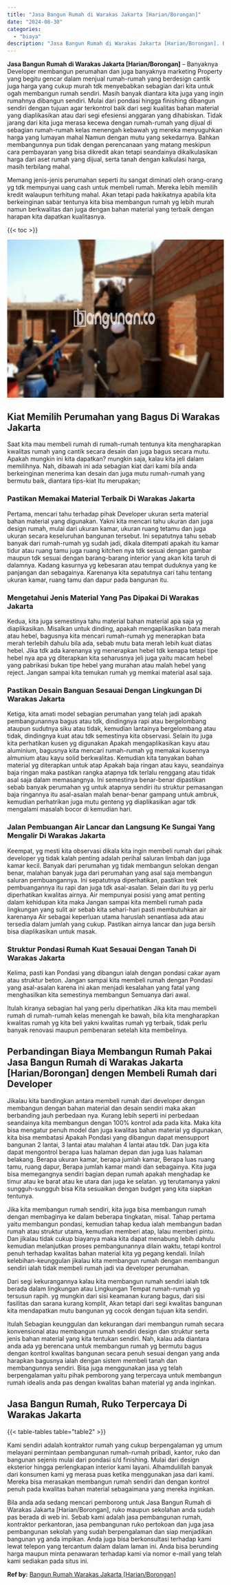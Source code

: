 ```yaml
---
title: "Jasa Bangun Rumah di Warakas Jakarta [Harian/Borongan]"
date: "2024-08-30"
categories: 
  - "biaya"
description: "Jasa Bangun Rumah di Warakas Jakarta [Harian/Borongan]. Bila anda ada sedang mencari pemborong untuk Jasa Bangun Rumah di Warakas Jakarta [Harian/Borongan]..."
---
```


**Jasa Bangun Rumah di Warakas Jakarta \[Harian/Borongan\]** – Banyaknya Developer membangun perumahan dan juga banyaknya marketing Property yang begitu gencar dalam menjual rumah-rumah yang berdesign cantik juga harga yang cukup murah tdk menyebabkan sebagian dari kita untuk ogah membangun rumah sendiri. Masih banyak diantara kita juga yang ingin rumahnya dibangun sendiri. Mulai dari pondasi hingga finishing dibangun sendiri dengan tujuan agar terkontrol baik dari segi kualitas bahan material yang diaplikasikan atau dari segi efesiensi anggaran yang dihabiskan. Tidak jarang dari kita juga merasa kecewa dengan rumah-rumah yang dijual di sebagian rumah-rumah kelas menengah kebawah yg mereka menyuguhkan harga yang lumayan mahal Namun dengan mutu yang sekedarnya. Bahkan membangunnya pun tidak dengan perencanaan yang matang meskipun cara pembayaran yang bisa dikredit akan tetapi seandainya dikalkulasikan harga dari aset rumah yang dijual, serta tanah dengan kalkulasi harga, masih terbilang mahal.

Memang jenis-jenis perumahan seperti itu sangat diminati oleh orang-orang yg tdk mempunyai uang cash untuk membeli rumah. Mereka lebih memilih kredit walaupun terhitung mahal. Akan tetapi pada hakikatnya apabila kita berkeinginan sabar tentunya kita bisa membangun rumah yg lebih murah namun berkwalitas dan juga dengan bahan material yang terbaik dengan harapan kita dapatkan kualitasnya.

{{< toc >}}

![Jasa Bangun Rumah di Warakas Jakarta [Harian/Borongan]](/images/borong-bangunan-36.png)

## Kiat Memilih Perumahan yang Bagus Di Warakas Jakarta

Saat kita mau membeli rumah di rumah-rumah tentunya kita mengharapkan kwalitas rumah yang cantik secara desain dan juga bagus secara mutu. Apakah mungkin ini kita dapatkan? mungkin saja, kalau kita jeli dalam memilihnya. Nah, dibawah ini ada sebagian kiat dari kami bila anda berkeinginan menerima kan desain dan juga mutu rumah-rumah yang bermutu baik, diantara tips-kiat Itu merupakan;

### Pastikan Memakai Material Terbaik Di Warakas Jakarta

Pertama, mencari tahu terhadap pihak Developer ukuran serta material bahan material yang digunakan. Yakni kita mencari tahu ukuran dan juga design rumah, mulai dari ukuran kamar, ukuran ruang tetamu dan juga ukuran secara keseluruhan bangunan tersebut. Ini sepatutnya tahu sebab banyak dari rumah-rumah yg sudah jadi, dikala ditempati apakah itu kamar tidur atau ruang tamu juga ruang kitchen nya tdk sesuai dengan gambar maupun tdk sesuai dengan barang-barang interior yang akan kita taruh di dalamnya. Kadang kasurnya yg kebesaran atau tempat duduknya yang ke panjangan dan sebagainya. Karenanya kita sepatutnya cari tahu tentang ukuran kamar, ruang tamu dan dapur pada bangunan itu.

### Mengetahui Jenis Material Yang Pas Dipakai Di Warakas Jakarta

Kedua, kita juga semestinya tahu material bahan material apa saja yg diaplikasikan. Misalkan untuk dinding, apakah mengaplikasikan bata merah atau hebel, bagusnya kita mencari rumah-rumah yg menerapkan bata merah terlebih dahulu bila ada, sebab mutu bata merah lebih kuat diatas hebel. Jika tdk ada karenanya yg menerapkan hebel tdk kenapa tetapi tipe hebel nya apa yg diterapkan kita seharusnya jeli juga yaitu macam hebel yang pabrikasi bukan tipe hebel yang murahan atau malah hebel yang reject. Jangan sampai kita temukan rumah yg memkai material asal saja.

### Pastikan Desain Banguan Sesauai Dengan Lingkungan Di Warakas Jakarta

Ketiga, kita amati model sebagian perumahan yang telah jadi apakah pembangunannya bagus atau tdk, dindingnya rapi atau bergelombang ataupun sudutnya siku atau tidak, kemudian lantainya bergelombang atau tidak, dindingnya kuat atau tdk semestinya kita observasi. Selain itu juga kita perhatikan kusen yg digunakan Apakah mengaplikasikan kayu atau aluminium, bagusnya kita mencari rumah-rumah yg memakai kusennya almunium atau kayu solid berkwalitas. Kemudian kita tanyakan bahan material yg diterapkan untuk atap Apakah baja ringan atau kayu, seandainya baja ringan maka pastikan rangka atapnya tdk terlalu renggang atau tidak asal saja dalam memasangnya. Ini semestinya benar-benar dipastikan sebab banyak perumahan yg untuk atapnya sendiri itu struktur pemasangan baja ringannya itu asal-asalan malah benar-benar gampang untuk ambruk, kemudian perhatrikan juga mutu genteng yg diaplikasikan agar tdk mengalami masalah bocor di kemudian hari.

### Jalan Pembuangan Air Lancar dan Langsung Ke Sungai Yang Mengalir Di Warakas Jakarta

Keempat, yg mesti kita observasi dikala kita ingin membeli rumah dari pihak developer yg tidak kalah penting adalah perihal saluran limbah dan juga kamar kecil. Banyak dari perumahan yg tidak membangun selokan dengan benar, malahan banyak juga dari perumahan yang asal saja membangun saluran pembuangannya. Ini sepatutnya diperhatikan, pastikan trek pembuangannya itu rapi dan juga tdk asal-asalan. Selain dari itu yg perlu diperhatikan kwalitas airnya. Air mempunyai posisi yang amat penting dalam kehidupan kita maka Jangan sampai kita membeli rumah pada lingkungan yang sulit air sebab kita sehari-hari pasti membutuhkan air karenanya Air sebagai keperluan utama haruslah senantiasa ada atau tersedia dalam jumlah yang cukup. Pastikan airnya lancar dan juga bersih bisa diaplikasikan untuk masak.

### Struktur Pondasi Rumah Kuat Sesauai Dengan Tanah Di Warakas Jakarta

Kelima, pasti kan Pondasi yang dibangun ialah dengan pondasi cakar ayam atau struktur beton. Jangan sampai kita membeli rumah dengan Pondasi yang asal-asalan karena ini akan menjadi kesalahan yang fatal yang menghasilkan kita semestinya membangun Semuanya dari awal.

Itulah kiranya sebagian hal yang perlu diperhatikan Jika kita mau membeli rumah di rumah-rumah kelas menengah ke bawah, bila kita mengharapkan kwalitas rumah yg kita beli yakni kwalitas rumah yg terbaik, tidak perlu banyak renovasi maupun pembenaran setelah kita membelinya.

## Perbandingan Biaya Membangun Rumah Pakai Jasa Bangun Rumah di Warakas Jakarta \[Harian/Borongan\] dengen Membeli Rumah dari Developer

Jikalau kita bandingkan antara membeli rumah dari developer dengan membangun dengan bahan material dan desain sendiri maka akan berbanding jauh perbedaan nya. Kurang lebih seperti ini perbedaan seandainya kita membangun dengan 100% kontrol ada pada kita. Maka kita bisa mengatur penuh model dan juga kwalitas bahan material yg digunakan, kita bisa membatasi Apakah Pondasi yang dibangun dapat mensupport bangunan 2 lantai, 3 lantai atau malahan 4 lantai atau tdk. Dan juga kita dapat mengontrol berapa luas halaman depan dan juga luas halaman belakang. Berapa ukuran kamar, berapa jumlah kamar, Berapa luas ruang tamu, ruang dapur, Berapa jumlah kamar mandi dan sebagainya. Kita juga bisa memegangnya sendiri bagian depan rumah apakah menghadap ke timur atau ke barat atau ke utara dan juga ke selatan. yg terutamanya yakni sungguh-sungguh bisa Kita sesuaikan dengan budget yang kita siapkan tentunya.

Jika kita membangun rumah sendiri, kita juga bisa membangun rumah dengan membaginya ke dalam beberapa tingkatan, misal. Tahap pertama yaitu membangun pondasi, kemudian tahap kedua ialah membangun badan rumah atau struktur utama, kemudian memberi atap, lalau memberi pintu. Dan jikalau tidak cukup biayanya maka kita dapat menabung lebih dahulu kemudian melanjutkan proses pembangunannya dilain waktu, tetapi kontrol penuh terhadap kwalitas bahan material kita yg pegang kendali. Inilah kelebihan-keunggulan jikalau kita membangun rumah dengan membangun sendiri ialah tidak membeli rumah jadi via developer perumahan.

Dari segi kekurangannya kalau kita membangun rumah sendiri ialah tdk berada dalam lingkungan atau Lingkungan Tempat rumah-rumah yg tersusun rapih. yg mungkin dari sisi keamanan kurang bagus, dari sisi fasilitas dan sarana kurang komplit, Akan tetapi dari segi kwalitas bangunan kita mendapatkan mutu bangunan yg cocok dengan tujuan kita sendiri.

Itulah Sebagian keunggulan dan kekurangan dari membangun rumah secara konvensional atau membangun rumah sendiri design dan struktur serta jenis bahan material yang kita tentukan sendiri. Nah, kalau ada diantara anda ada yg berencana untuk membangun rumah yg bermutu bagus dengan kontrol kwalitas bangunan secara penuh sesuai dengan yang anda harapkan bagusnya ialah dengan sistem membeli tanah dan membangunnya sendiri. Bisa juga menggunakan jasa yg telah berpengalaman yaitu pihak pemborong yang terpercaya untuk membangun rumah idealis anda pas dengan kwalitas bahan material yg anda inginkan.

## Jasa Bangun Rumah, Ruko Terpercaya Di Warakas Jakarta

{{< table-tables table="table2" >}}

Kami sendiri adalah kontraktor rumah yang cukup berpengalaman yg umum melayani permintaan pembangunan rumah-rumah pribadi, kantor, ruko dan bangunan sejenis mulai dari pondasi s/d finishing. Mulai dari design eksterior hingga perlengkapan interior kami layani. Alhamdulillah banyak dari konsumen kami yg merasa puas ketika menggunakan jasa dari kami. Mereka bisa merasakan membangun rumah sendiri dan dengan kontrol penuh pada kwalitas bahan material sebagaimana yang mereka inginkan.

Bila anda ada sedang mencari pemborong untuk Jasa Bangun Rumah di Warakas Jakarta \[Harian/Borongan\], ruko maupun sekolahan anda sudah pas berada di web ini. Sebab kami adalah jasa pembangunan rumah, kontraktor perkantoran, jasa pembangunan ruko pertokoan dan juga jasa pembangunan sekolah yang sudah berpengalaman dan siap menjadikan bangunan yg anda impikan. Anda juga bisa berkonsultasi terhadap kami lewat telepon yang tercantum dalam dalam laman ini. Anda bisa berunding harga maupun minta penawaran terhadap kami via nomor e-mail yang telah kami sediakan pada situs ini.

**Ref by:** [Bangun Rumah Warakas Jakarta [Harian/Borongan]](https://id.wikipedia.org/wiki/Bangun)
